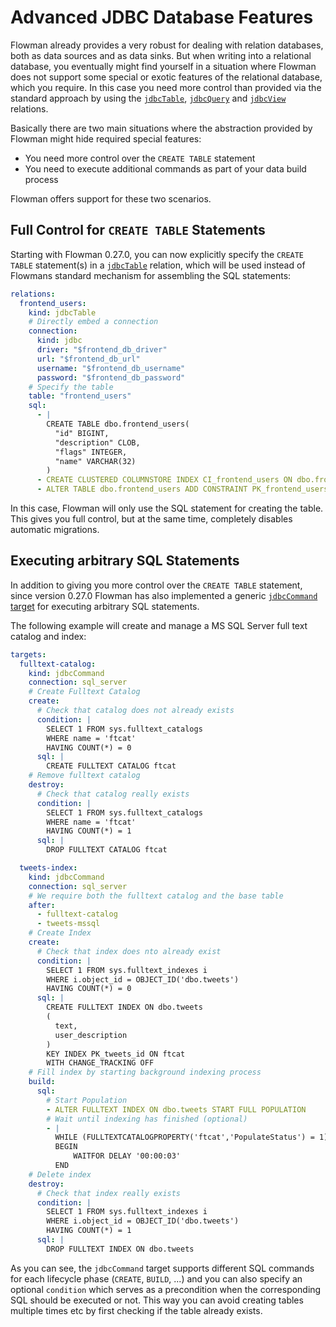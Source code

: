 # Advanced JDBC Database Features

Flowman already provides a very robust for dealing with relation databases, both as data sources and as data sinks.
But when writing into a relational database, you eventually might find yourself in a situation where Flowman does 
not support some special or exotic features of the relational database, which you require. In this case you need
more control than provided via the standard approach by using the [`jdbcTable`](../spec/relation/jdbcTable.md), 
[`jdbcQuery`](../spec/relation/jdbcQuery.md) and [`jdbcView`](../spec/relation/jdbcView.md) relations.

Basically there are two main situations where the abstraction provided by Flowman might hide required special features:
* You need more control over the `CREATE TABLE` statement
* You need to execute additional commands as part of your data build process

Flowman offers support for these two scenarios.


## Full Control for `CREATE TABLE` Statements

Starting with Flowman 0.27.0, you can now explicitly specify the `CREATE TABLE` statement(s) in a [`jdbcTable`](../spec/relation/jdbcTable.md)
relation, which will be used instead of Flowmans standard mechanism for assembling the SQL statements:

```yaml
relations:
  frontend_users:
    kind: jdbcTable
    # Directly embed a connection
    connection:
      kind: jdbc
      driver: "$frontend_db_driver"
      url: "$frontend_db_url"
      username: "$frontend_db_username"
      password: "$frontend_db_password"
    # Specify the table
    table: "frontend_users"
    sql: 
      - |
        CREATE TABLE dbo.frontend_users(
          "id" BIGINT,
          "description" CLOB, 
          "flags" INTEGER, 
          "name" VARCHAR(32)
        )
      - CREATE CLUSTERED COLUMNSTORE INDEX CI_frontend_users ON dbo.frontend_users
      - ALTER TABLE dbo.frontend_users ADD CONSTRAINT PK_frontend_users PRIMARY KEY NONCLUSTERED(id);
```
In this case, Flowman will only use the SQL statement for creating the table. This gives you full control, but at the
same time, completely disables automatic migrations.


## Executing arbitrary SQL Statements

In addition to giving you more control over the `CREATE TABLE` statement, since version 0.27.0 Flowman has also 
implemented a generic [`jdbcCommand` target](../spec/target/jdbcCommand.md) for executing arbitrary SQL statements.

The following example will create and manage a MS SQL Server full text catalog and index:
```yaml
targets:
  fulltext-catalog:
    kind: jdbcCommand
    connection: sql_server
    # Create Fulltext Catalog
    create:
      # Check that catalog does not already exists
      condition: |
        SELECT 1 FROM sys.fulltext_catalogs
        WHERE name = 'ftcat'
        HAVING COUNT(*) = 0
      sql: |
        CREATE FULLTEXT CATALOG ftcat
    # Remove fulltext catalog
    destroy:
      # Check that catalog really exists
      condition: |
        SELECT 1 FROM sys.fulltext_catalogs
        WHERE name = 'ftcat'
        HAVING COUNT(*) = 1
      sql: |
        DROP FULLTEXT CATALOG ftcat

  tweets-index:
    kind: jdbcCommand
    connection: sql_server
    # We require both the fulltext catalog and the base table
    after:
      - fulltext-catalog
      - tweets-mssql
    # Create Index
    create:
      # Check that index does nto already exist
      condition: |
        SELECT 1 FROM sys.fulltext_indexes i
        WHERE i.object_id = OBJECT_ID('dbo.tweets')
        HAVING COUNT(*) = 0
      sql: |
        CREATE FULLTEXT INDEX ON dbo.tweets
        (
          text,
          user_description
        )
        KEY INDEX PK_tweets_id ON ftcat
        WITH CHANGE_TRACKING OFF
    # Fill index by starting background indexing process
    build:
      sql:
        # Start Population
        - ALTER FULLTEXT INDEX ON dbo.tweets START FULL POPULATION
        # Wait until indexing has finished (optional)
        - |
          WHILE (FULLTEXTCATALOGPROPERTY('ftcat','PopulateStatus') = 1)
          BEGIN
              WAITFOR DELAY '00:00:03'
          END
    # Delete index
    destroy:
      # Check that index really exists
      condition: |
        SELECT 1 FROM sys.fulltext_indexes i
        WHERE i.object_id = OBJECT_ID('dbo.tweets')
        HAVING COUNT(*) = 1
      sql: |
        DROP FULLTEXT INDEX ON dbo.tweets
```
As you can see, the `jdbcCommand` target supports different SQL commands for each lifecycle phase
(`CREATE`, `BUILD`, ...) and you can also specify an optional `condition` which serves as a precondition when the
corresponding SQL should be executed or not. This way you can avoid creating tables multiple times etc by first
checking if the table already exists.
